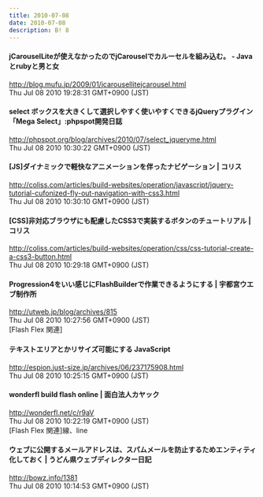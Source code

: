 ```yaml
---
title: 2010-07-08
date: 2010-07-08
description: B! 8
---
```


#### jCarouselLiteが使えなかったのでjCarouselでカルーセルを組み込む。 - Javaとrubyと男と女
http://blog.mufu.jp/2009/01/jcarousellitejcarousel.html<br>
Thu Jul 08 2010 19:28:31 GMT+0900 (JST)<br>


#### select ボックスを大きくして選択しやすく使いやすくできるjQueryプラグイン「Mega Select」:phpspot開発日誌
http://phpspot.org/blog/archives/2010/07/select_jqueryme.html<br>
Thu Jul 08 2010 10:30:22 GMT+0900 (JST)<br>


####   [JS]ダイナミックで軽快なアニメーションを伴ったナビゲーション | コリス
http://coliss.com/articles/build-websites/operation/javascript/jquery-tutorial-cufonized-fly-out-navigation-with-css3.html<br>
Thu Jul 08 2010 10:30:10 GMT+0900 (JST)<br>


####   [CSS]非対応ブラウザにも配慮したCSS3で実装するボタンのチュートリアル | コリス
http://coliss.com/articles/build-websites/operation/css/css-tutorial-create-a-css3-button.html<br>
Thu Jul 08 2010 10:29:18 GMT+0900 (JST)<br>


#### 			   Progression4をいい感じにFlashBuilderで作業できるようにする | 宇都宮ウエブ制作所 		
http://utweb.jp/blog/archives/815<br>
Thu Jul 08 2010 10:27:56 GMT+0900 (JST)<br>
[Flash Flex 関連]


#### テキストエリアとかリサイズ可能にする JavaScript
http://espion.just-size.jp/archives/06/237175908.html<br>
Thu Jul 08 2010 10:25:15 GMT+0900 (JST)<br>


#### wonderfl build flash online | 面白法人カヤック
http://wonderfl.net/c/r9aV<br>
Thu Jul 08 2010 10:22:19 GMT+0900 (JST)<br>
[Flash Flex 関連]線、line


####   ウェブに公開するメールアドレスは、スパムメールを防止するためエンティティ化しておく | うどん県ウェブディレクター日記
http://bowz.info/1381<br>
Thu Jul 08 2010 10:14:53 GMT+0900 (JST)<br>


